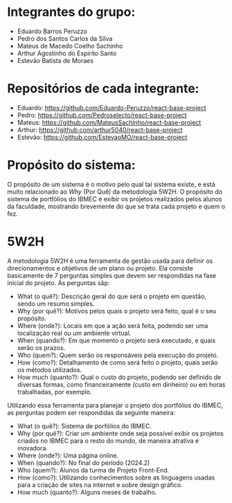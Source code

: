 # Integrantes do grupo:
- Eduardo Barros Peruzzo
- Pedro dos Santos Carlos da Silva
- Mateus de Macedo Coelho Sachinho
- Arthur Agostinho do Espirito Santo
- Estevão Batista de Moraes

# Repositórios de cada integrante:
- Eduardo: https://github.com/Eduardo-Peruzzo/react-base-project
- Pedro: https://github.com/Pedroselecto/react-base-project
- Mateus: https://github.com/MateusSachinho/react-base-project
- Arthur: https://github.com/arthur5040/react-base-project
- Estevão: https://github.com/EstevaoMO/react-base-project

# Propósito do sistema:
O propósito de um sistema é o motivo pelo qual tal sistema existe, e está muito relacionado ao  _Why_ (Por Quê) da metodologia 5W2H. O propósito do sistema de portfólios do IBMEC é exibir os projetos realizados pelos alunos da faculdade, mostrando brevemente do que se trata cada projeto e quem o fez.

# 5W2H
A metodologia 5W2H é uma ferramenta de gestão usada para definir os direcionamentos e objetivos de um plano ou projeto. Ela consiste basicamente de 7 perguntas simples que devem ser respondidas na fase inicial do projeto. As perguntas sãp:
- What (o quê?): Descrição geral do que será o projeto em questão, sendo um resumo simples.
- Why (por quê?): Motivos pelos quais o projeto será feito, qual é o seu propósito.
- Where (onde?): Locais em que a ação será feita, podendo ser uma localização real ou um ambiente virtual.
- When (quando?): Em que momento o projeto será executado, e quais serão os prazos.
- Who (quem?): Quem serão os responsáveis pela execução do projeto.
- How (como?): Detalhamento de como será feito o projeto, quais serão os métodos utilizados.
- How much (quanto?): Qual o custo do projeto, podendo ser definido de diversas formas, como financeiramente (custo em dinheiro) ou em horas trabalhadas, por exemplo.

Utilizando essa ferramenta para planejar o projeto dos portfólios do IBMEC, as perguntas podem ser respondidas da seguinte maneira:
- What (o quê?): Sistema de porfólios do IBMEC.
- Why (por quê?): Criar um ambiente onde seja possível exibir os projetos criados no IBMEC para o resto do mundo, de maneira atrativa e inovadora.
- Where (onde?): Uma página online.
- When (quando?): No final do período (2024.2)
- Who (quem?): Alunos da turma de Projeto Front-End.
- How (como?): Utilizando conhecimentos sobre as linguagens usadas para a criação de sites na internet e sobre design gráfico.
- How much (quanto?): Alguns meses de trabalho.
